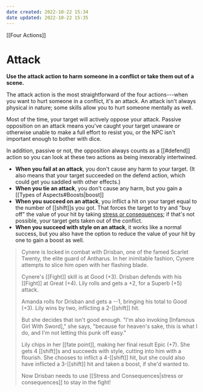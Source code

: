 ```yaml
---
date created: 2022-10-22 15:34
date updated: 2022-10-22 15:35
---
```


[[Four Actions]]

# Attack

**Use the attack action to harm someone in a conflict or take them out of a scene.**

The attack action is the most straightforward of the four actions---when you want to hurt someone in a conflict, it's an attack. An attack isn't always physical in nature; some skills allow you to hurt someone mentally as well.

Most of the time, your target will actively oppose your attack. Passive opposition on an attack means you've caught your target unaware or otherwise unable to make a full effort to resist you, or the NPC isn't important enough to bother with dice.

In addition, passive or not, the opposition always counts as a [[#defend]] action so you can look at these two actions as being inexorably intertwined.

- **When you fail at an attack**, you don't cause any harm to your target. (It also means that your target succeeded on the defend action, which could get you saddled with other effects.)
- **When you tie an attack**, you don't cause any harm, but you gain a [[Types of Aspects#Boosts|boost]]
- **When you succeed on an attack**, you inflict a hit on your target equal to the number of [[shift]]s you got. That forces the target to try and "buy off" the value of your hit by taking [stress or consequences](../stress-consequences/index.html "Stress & Consequences"); if that's not possible, your target gets taken out of the conflict.
- **When you succeed with style on an attack**, it works like a normal success, but you also have the option to reduce the value of your hit by one to gain a boost as well.

> Cynere is locked in combat with Drisban, one of the famed Scarlet Twenty, the elite guard of Antharus. In her inimitable fashion, Cynere attempts to slice him open with her flashing blade.
>
> Cynere's [[Fight]] skill is at Good (+3). Drisban defends with his [[Fight]] at Great (+4). Lily rolls and gets a +2, for a Superb (+5) attack.
>
> Amanda rolls for Drisban and gets a --1, bringing his total to Good (+3). Lily wins by two, inflicting a 2-[[shift]] hit.
>
> But she decides that isn't good enough. "I'm also invoking [Infamous Girl With Sword]," she says, "because for heaven's sake, this is what I do, and I'm not letting this punk off easy."
>
> Lily chips in her [[fate point]], making her final result Epic (+7). She gets 4 [[shift]]s and succeeds with style, cutting into him with a flourish. She chooses to inflict a 4-[[shift]] hit, but she could also have inflicted a 3-[[shift]] hit and taken a boost, if she'd wanted to.
>
> Now Drisban needs to use [[Stress and Consequences|stress or consequences]] to stay in the fight!
